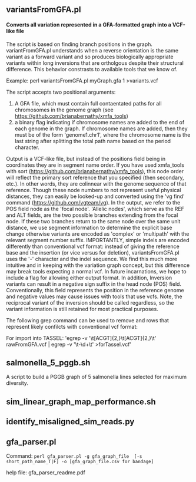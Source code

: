 ## variantsFromGFA.pl

#### Converts all variation represented in a GFA-formatted graph into a VCF-like file

The script is based on finding branch positions in the graph.  variantFromGFA.pl understands when a reverse orientation is the same variant as a forward variant and so produces biologically appropriate variants within long inversions that are ortholgous despite their structural difference.  This behavior constrasts to available tools that we know of.  

Example:
perl variantsFromGFA.pl myGraph.gfa 1 >variants.vcf

The script accepts two positional arguments: 

1) A GFA file, which must contain full contaentated paths for all chromosomes in the genome graph (see https://github.com/brianabernathy/xmfa_tools)
2) a binary flag indicating if chromosome names are added to the end of each genome in the graph.  If chromosome names are added, then they must be of the form 'genome1.chr1', where the chromosome name is the last string after splitting the total path name based on the period character.

Output is a VCF-like file, but instead of the positions field being in coordinates they are in segment name order.  If you have used xmfa_tools with sort (https://github.com/brianabernathy/xmfa_tools), this node order will reflect the primary sort reference that you specified (then secondary, etc.).  In other words, they are colinnear with the genome sequence of that reference.  Though these node numbers to not represent useful physical distances, they can easily be looked-up and converted using the 'vg find' command (https://github.com/vgteam/vg).  In the output, we refer to the POS field node as the 'focal node'.  'Allelic nodes', which serve as the REF and ALT fields, are the two possible branches extending from the focal node.  If these two branches return to the same node over the same unit distance, we use segment information to determine the explicit base change otherwise variants are encoded as 'complex' or 'multipath' with the relevant segment number suffix.  IMPORTANTLY, simple indels are encoded differently than conventional vcf format: instead of giving the reference base and the insertion (or vice versus for deletion), variantsFromGFA.pl uses the '-' character and the indel sequence.  We find this much more intuitive and in keeping with the variation graph concept, but this difference may break tools expecting a normal vcf.  In future incarnations, we hope to include a flag for allowing either output format.  In addition, Inversion variants can result in a negative sign suffix in the head node (POS) field. Conventionally, this field represents the position in the reference genome and negative values may cause issues with tools that use vcfs.  Note, the reciprocal variant of the inversion should be called regardless, so the variant information is still retained for most practical purposes.

The following grep command can be used to remove and rows that represent likely confilcts with conventional vcf format:

For import into TASSEL:
'egrep -v '\t[ACGT]{2,}\t[ACGT]{2,}\t' rawFromGFA.vcf | egrep -v '\t-\d+\t' >forTassel.vcf'

## salmonella_5_pggb.sh 

A script to build a PGGB graph of 5 salmonella lines selected for maximum diversity. 

## sim_linear_graph_map_performance.sh

## identify_misaligned_sim_reads.py

## gfa_parser.pl

Command: 
`perl gfa_parser.pl -g gfa_graph_file  [-s short_path_name_T|F] -o [gfa_graph_file.csv for bandage]`

help file: 
gfa_parser_readme.pdf


